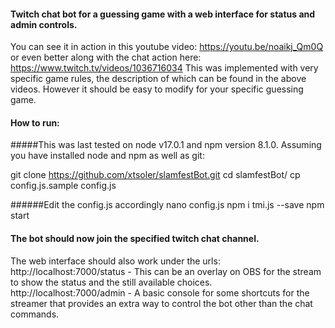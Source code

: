 #### Twitch chat bot for a guessing game with a web interface for status and admin controls.
You can see it in action in this youtube video: https://youtu.be/noaikj_Qm0Q or even better along with the chat action here: https://www.twitch.tv/videos/1036716034
This was implemented with very specific game rules, the description of which can be found in the above videos.
However it should be easy to modify for your specific guessing game.

#### How to run:
#####This was last tested on node v17.0.1 and npm version 8.1.0.
Assuming you have installed node and npm as well as git:

git clone https://github.com/xtsoler/slamfestBot.git
cd slamfestBot/
cp config.js.sample config.js

######Edit the config.js accordingly
nano config.js
npm i tmi.js --save
npm start

#### The bot should now join the specified twitch chat channel.
The web interface should also work under the urls:
http://localhost:7000/status - This can be an overlay on OBS for the stream to show the status and the still available choices.
http://localhost:7000/admin - A basic console for some shortcuts for the streamer that provides an extra way to control the bot other than the chat commands.
